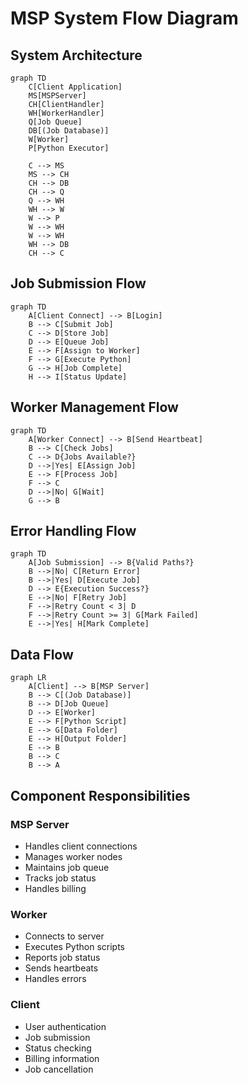 # MSP System Flow Diagram

## System Architecture

```mermaid
graph TD
    C[Client Application]
    MS[MSPServer]
    CH[ClientHandler]
    WH[WorkerHandler]
    Q[Job Queue]
    DB[(Job Database)]
    W[Worker]
    P[Python Executor]

    C --> MS
    MS --> CH
    CH --> DB
    CH --> Q
    Q --> WH
    WH --> W
    W --> P
    W --> WH
    W --> WH
    WH --> DB
    CH --> C
```

## Job Submission Flow

```mermaid
graph TD
    A[Client Connect] --> B[Login]
    B --> C[Submit Job]
    C --> D[Store Job]
    D --> E[Queue Job]
    E --> F[Assign to Worker]
    F --> G[Execute Python]
    G --> H[Job Complete]
    H --> I[Status Update]
```

## Worker Management Flow

```mermaid
graph TD
    A[Worker Connect] --> B[Send Heartbeat]
    B --> C[Check Jobs]
    C --> D{Jobs Available?}
    D -->|Yes| E[Assign Job]
    E --> F[Process Job]
    F --> C
    D -->|No| G[Wait]
    G --> B
```

## Error Handling Flow

```mermaid
graph TD
    A[Job Submission] --> B{Valid Paths?}
    B -->|No| C[Return Error]
    B -->|Yes| D[Execute Job]
    D --> E{Execution Success?}
    E -->|No| F[Retry Job]
    F -->|Retry Count < 3| D
    F -->|Retry Count >= 3| G[Mark Failed]
    E -->|Yes| H[Mark Complete]
```

## Data Flow

```mermaid
graph LR
    A[Client] --> B[MSP Server]
    B --> C[(Job Database)]
    B --> D[Job Queue]
    D --> E[Worker]
    E --> F[Python Script]
    E --> G[Data Folder]
    E --> H[Output Folder]
    E --> B
    B --> C
    B --> A
```

## Component Responsibilities

### MSP Server
- Handles client connections
- Manages worker nodes
- Maintains job queue
- Tracks job status
- Handles billing

### Worker
- Connects to server
- Executes Python scripts
- Reports job status
- Sends heartbeats
- Handles errors

### Client
- User authentication
- Job submission
- Status checking
- Billing information
- Job cancellation 
